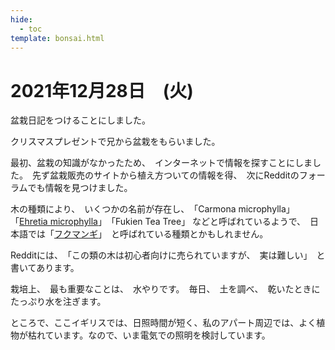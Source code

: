 ```yaml
---
hide:
  - toc
template: bonsai.html
---
```

# 2021年12月28日　(火)
盆栽日記をつけることにしました。

クリスマスプレゼントで兄から盆栽をもらいました。

最初、盆栽の知識がなかったため、　インターネットで情報を探すことにしました。　先ず盆栽販売のサイトから植え方ついての情報を得、　次にRedditのフォーラムでも情報を見つけました。

木の種類により、　いくつかの名前が存在し、　「Carmona microphylla」　「[Ehretia microphylla](https://en.wikipedia.org/wiki/Ehretia_microphylla)」　「Fukien Tea Tree」 などと呼ばれているようで、　日本語では「[フクマンギ](https://ja.wikipedia.org/wiki/%E3%83%95%E3%82%AF%E3%83%9E%E3%83%B3%E3%82%AE)」　と呼ばれている種類とかもしれません。

Redditには、　「この類の木は初心者向けに売られていますが、　実は難しい」　と書いてあります。

栽培上、　最も重要なことは、　水やりです。　毎日、　土を調べ、　乾いたときにたっぷり水を注ぎます。

ところで、ここイギリスでは、日照時間が短く、私のアパート周辺では、よく植物が枯れています。なので、いま電気での照明を検討しています。
